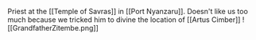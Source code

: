 Priest at the [[Temple of Savras]] in [[Port Nyanzaru]]. Doesn't like us too much because we tricked him to divine the location of [[Artus Cimber]]
![[GrandfatherZitembe.png]]